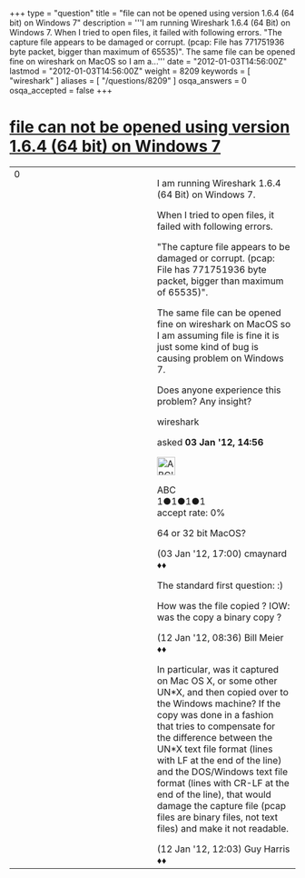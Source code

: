 +++
type = "question"
title = "file can not be opened using version 1.6.4 (64 bit) on Windows 7"
description = '''I am running Wireshark 1.6.4 (64 Bit) on Windows 7. When I tried to open files, it failed with following errors. &quot;The capture file appears to be damaged or corrupt. (pcap: File has 771751936 byte packet, bigger than maximum of 65535)&quot;. The same file can be opened fine on wireshark on MacOS so I am a...'''
date = "2012-01-03T14:56:00Z"
lastmod = "2012-01-03T14:56:00Z"
weight = 8209
keywords = [ "wireshark" ]
aliases = [ "/questions/8209" ]
osqa_answers = 0
osqa_accepted = false
+++

<div class="headNormal">

# [file can not be opened using version 1.6.4 (64 bit) on Windows 7](/questions/8209/file-can-not-be-opened-using-version-164-64-bit-on-windows-7)

</div>

<div id="main-body">

<div id="askform">

<table id="question-table" style="width:100%;"><colgroup><col style="width: 50%" /><col style="width: 50%" /></colgroup><tbody><tr class="odd"><td style="width: 30px; vertical-align: top"><div class="vote-buttons"><div id="post-8209-score" class="post-score" title="current number of votes">0</div><div id="favorite-count" class="favorite-count"></div></div></td><td><div id="item-right"><div class="question-body"><p>I am running Wireshark 1.6.4 (64 Bit) on Windows 7.</p><p>When I tried to open files, it failed with following errors.</p><p>"The capture file appears to be damaged or corrupt. (pcap: File has 771751936 byte packet, bigger than maximum of 65535)".</p><p>The same file can be opened fine on wireshark on MacOS so I am assuming file is fine it is just some kind of bug is causing problem on Windows 7.</p><p>Does anyone experience this problem? Any insight?</p></div><div id="question-tags" class="tags-container tags">wireshark</div><div id="question-controls" class="post-controls"></div><div class="post-update-info-container"><div class="post-update-info post-update-info-user"><p>asked <strong>03 Jan '12, 14:56</strong></p><img src="https://secure.gravatar.com/avatar/cad9cb543f4c8ca0f46d461015d1f9b0?s=32&amp;d=identicon&amp;r=g" class="gravatar" width="32" height="32" alt="ABC&#39;s gravatar image" /><p>ABC<br />
<span class="score" title="1 reputation points">1</span><span title="1 badges"><span class="badge1">●</span><span class="badgecount">1</span></span><span title="1 badges"><span class="silver">●</span><span class="badgecount">1</span></span><span title="1 badges"><span class="bronze">●</span><span class="badgecount">1</span></span><br />
<span class="accept_rate" title="Rate of the user&#39;s accepted answers">accept rate:</span> <span title="ABC has no accepted answers">0%</span></p></div></div><div id="comments-container-8209" class="comments-container"><span id="8212"></span><div id="comment-8212" class="comment"><div id="post-8212-score" class="comment-score"></div><div class="comment-text"><p>64 or 32 bit MacOS?</p></div><div id="comment-8212-info" class="comment-info"><span class="comment-age">(03 Jan '12, 17:00)</span> cmaynard ♦♦</div></div><span id="8340"></span><div id="comment-8340" class="comment"><div id="post-8340-score" class="comment-score"></div><div class="comment-text"><p>The standard first question: :)</p><p>How was the file copied ? IOW: was the copy a binary copy ?</p></div><div id="comment-8340-info" class="comment-info"><span class="comment-age">(12 Jan '12, 08:36)</span> Bill Meier ♦♦</div></div><span id="8354"></span><div id="comment-8354" class="comment"><div id="post-8354-score" class="comment-score"></div><div class="comment-text"><p>In particular, was it captured on Mac OS X, or some other UN*X, and then copied over to the Windows machine? If the copy was done in a fashion that tries to compensate for the difference between the UN*X text file format (lines with LF at the end of the line) and the DOS/Windows text file format (lines with CR-LF at the end of the line), that would damage the capture file (pcap files are binary files, not text files) and make it not readable.</p></div><div id="comment-8354-info" class="comment-info"><span class="comment-age">(12 Jan '12, 12:03)</span> Guy Harris ♦♦</div></div></div><div id="comment-tools-8209" class="comment-tools"></div><div class="clear"></div><div id="comment-8209-form-container" class="comment-form-container"></div><div class="clear"></div></div></td></tr></tbody></table>

</div>

</div>


